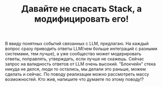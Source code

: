 ﻿---
title: "Давайте не спасать Stack, а модифицировать его!"
se.owner.user_id: 223583
se.owner.display_name: "Yury Bakharev"
se.owner.link: "https://ru.meta.stackoverflow.com/users/223583/yury-bakharev"
se.link: "https://ru.meta.stackoverflow.com/questions/14645/%d0%94%d0%b0%d0%b2%d0%b0%d0%b9%d1%82%d0%b5-%d0%bd%d0%b5-%d1%81%d0%bf%d0%b0%d1%81%d0%b0%d1%82%d1%8c-stack-%d0%b0-%d0%bc%d0%be%d0%b4%d0%b8%d1%84%d0%b8%d1%86%d0%b8%d1%80%d0%be%d0%b2%d0%b0%d1%82%d1%8c-%d0%b5%d0%b3%d0%be"
se.question_id: 14645
se.post_type: question
---
<p>В ввиду понятных событий связанных с LLM, предлагаю. На каждый вопрос сразу приводить ответы LLM(чем больше интеграций с разными системами, тем лучше), а уже сообщество может модерировать ответы, поправлять, утверждать, если лучше не скажешь. Сейчас запрос на валидность ответов от LLM очень высокий. &quot;Блокчейн&quot; стека никуда не делся, люди то остались, мы делали это раньше, можем сделать и сейчас. По поводу реализации можно рассмотреть массу возможностей. Кто жив, напишите что думаете по этому поводу!?</p>
